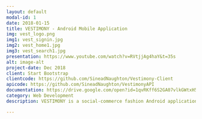 ```yaml
---
layout: default
modal-id: 1
date: 2018-01-15
title: VESTIMONY - Android Mobile Application
img: vest_logo.png
img1: vest_signin.jpg
img2: vest_home1.jpg
img3: vest_search1.jpg
presentation: https://www.youtube.com/watch?v=RVtjjAg4haY&t=35s
alt: image-alt
project-date: Dec 2018
client: Start Bootstrap
clientcode: https://github.com/SineadNaughton/Vestimony-Client
apicode: https://github.com/SineadNaughton/VestimonyAPI
documentation: https://drive.google.com/open?id=1qvRKff6S2GA07vlkGWtxH5D7H-g9e8UO
category: Web Development
description: VESTIMONY is a social-commerce fashion Android application. It allows users to post fashion inspiration and review clothing that is available to buy online. I developed the application from concept initialization to the finished application. It is a distributed system. The backend is a RESTful API built using the Spring Boot framework, and a MySQL database. The front end is a web client built in Angular, and an android mobile application built in Android Studio that renders the web client in a web view.

---
```

